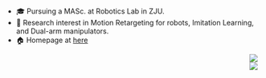 + :mortar_board: Pursuing a MASc. at Robotics Lab in ZJU.
+ :book: Research interest in Motion Retargeting for robots, Imitation Learning, and Dual-arm manipulators. 
+ :house: Homepage at [here](http://www.liangyuwei996.com/)

<p align=right>
    <img src="https://liangyuwei-github-readme-stats.vercel.app/api?username=liangyuwei&show_icons=true&theme=default&count_private=true&include_all_commits=true"/><br />
    <!--img src="https://liangyuwei-github-readme-stats.vercel.app/api/wakatime?username=liangyuwei&custom_title=Weekly%20Programming%20Stats&count=6&langs_count=6&v=2"/><br /-->   
    <img src="https://liangyuwei-github-readme-stats.vercel.app/api/top-langs/?username=liangyuwei&layout=compact"/><br />
</p>

